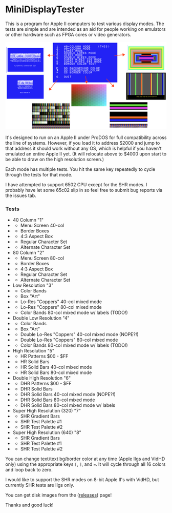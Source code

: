 # MiniDisplayTester

This is a program for Apple II computers to test various display modes.  The tests are simple and are intended as an aid for people working on emulators or other hardware such as FPGA cores or video generators.

![A simple menu for getting to various image types](assets/github-image.png)

It's designed to run on an Apple II under ProDOS for full compatibility across the line of systems.  However, if you load it to address $2000 and jump to that address it should work without any OS, which is helpful if you haven't emulated an entire Apple II yet.  (It will relocate above to $4000 upon start to be able to draw on the high resolution screen.)

Each mode has multiple tests.  You hit the same key repeatedly to cycle through the tests for that mode. 

I have attempted to support 6502 CPU except for the SHR modes.  I probably have let some 65c02 slip in so feel free to submit bug reports via the issues tab.

### Tests

- 40 Column  "1"
- - Menu Screen 40-col
- - Border Boxes
- - 4:3 Aspect Box
- - Regular Character Set
- - Alternate Character Set
- 80 Column  "2"
- - Menu Screen 80-col
- - Border Boxes
- - 4:3 Aspect Box
- - Regular Character Set
- - Alternate Character Set
- Low Resolution  "3"
- - Color Bands
- - Box "Art"
- - Lo-Res "Coppers" 40-col mixed mode
- - Lo-Res "Coppers" 80-col mixed mode
- - Color Bands 80-col mixed mode w/ labels  (TODO!)
- Double Low Resolution  "4"
- - Color Bands
- - Box "Art"
- - Double Lo-Res "Coppers" 40-col mixed mode (NOPE?!)
- - Double Lo-Res "Coppers" 80-col mixed mode
- - Color Bands 80-col mixed mode w/ labels  (TODO!)
- High Resolution   "5"
- - HR Patterns $00 - $FF
- - HR Solid Bars
- - HR Solid Bars 40-col mixed mode
- - HR Solid Bars 80-col mixed mode
- Double High Resolution   "6"
- - DHR Patterns $00 - $FF
- - DHR Solid Bars
- - DHR Solid Bars 40-col mixed mode (NOPE?!)
- - DHR Solid Bars 80-col mixed mode
- - DHR Solid Bars 80-col mixed mode w/ labels
- Super High Resolution (320)   "7"
- - SHR Gradient Bars
- - SHR Test Palette #1
- - SHR Test Palette #2
- Super High Resolution (640)   "8"
- - SHR Gradient Bars
- - SHR Test Palette #1
- - SHR Test Palette #2

You can change text/text bg/border color at any time (Apple IIgs and VidHD only) using the appropriate keys `[`, `]`, and `=`.  It will cycle through all 16 colors and loop back to zero.  

I would like to support the SHR modes on 8-bit Apple II's with VidHD, but currently SHR tests are IIgs only.

You can get disk images from the ([releases](https://github.com/digarok/MiniDisplayTester/releases)) page!

Thanks and good luck!
